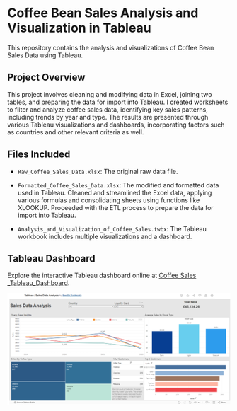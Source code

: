 # Coffee Bean Sales Analysis and Visualization in Tableau

This repository contains the analysis and visualizations of Coffee Bean Sales Data using Tableau.

## Project Overview

This project involves cleaning and modifying data in Excel, joining two tables, and preparing the data for import into Tableau. I created worksheets to filter and analyze coffee sales data, identifying key sales patterns, including trends by year and type. The results are presented through various Tableau visualizations and dashboards, incorporating factors such as countries and other relevant criteria as well.

## Files Included

- `Raw_Coffee_Sales_Data.xlsx`: The original raw data file.
  
- `Formatted_Coffee_Sales_Data.xlsx`: The modified and formatted data used in Tableau. Cleaned and streamlined the Excel data, applying various formulas and consolidating sheets using functions like XLOOKUP. Proceeded with the ETL process to prepare the data for import into Tableau.

- `Analysis_and_Visualization_of_Coffee_Sales.twbx`: The Tableau workbook includes multiple visualizations and a dashboard.
  

## Tableau Dashboard

Explore the interactive Tableau dashboard online at [Coffee Sales _Tableau_Dashboard](https://tabsoft.co/3WOqeck).


[![Tableau_Dashboard](Tableau_Dashboard.png)](Tableau_Dashboard.png)
